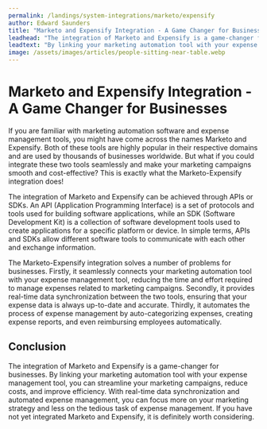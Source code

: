 ```yaml
---
permalink: /landings/system-integrations/marketo/expensify
author: Edward Saunders
title: "Marketo and Expensify Integration - A Game Changer for Businesses"
leadhead: "The integration of Marketo and Expensify is a game-changer for businesses"
leadtext: "By linking your marketing automation tool with your expense management tool, you can streamline your marketing campaigns, reduce costs, and improve efficiency. With real-time data synchronization and automated expense management, you can focus more on your marketing strategy and less on the tedious task of expense management. If you have not yet integrated Marketo and Expensify, it is definitely worth considering."
image: /assets/images/articles/people-sitting-near-table.webp
---
```

<div class="arttext">
<h1>Marketo and Expensify Integration - A Game Changer for Businesses</h1>

<p>If you are familiar with marketing automation software and expense management tools, you might have come across the names Marketo and Expensify. Both of these tools are highly popular in their respective domains and are used by thousands of businesses worldwide. But what if you could integrate these two tools seamlessly and make your marketing campaigns smooth and cost-effective? This is exactly what the Marketo-Expensify integration does!</p>

<p>The integration of Marketo and Expensify can be achieved through APIs or SDKs. An API (Application Programming Interface) is a set of protocols and tools used for building software applications, while an SDK (Software Development Kit) is a collection of software development tools used to create applications for a specific platform or device. In simple terms, APIs and SDKs allow different software tools to communicate with each other and exchange information.</p>

<p>The Marketo-Expensify integration solves a number of problems for businesses. Firstly, it seamlessly connects your marketing automation tool with your expense management tool, reducing the time and effort required to manage expenses related to marketing campaigns. Secondly, it provides real-time data synchronization between the two tools, ensuring that your expense data is always up-to-date and accurate. Thirdly, it automates the process of expense management by auto-categorizing expenses, creating expense reports, and even reimbursing employees automatically.</p>

<h2>Conclusion</h2>

<p>The integration of Marketo and Expensify is a game-changer for businesses. By linking your marketing automation tool with your expense management tool, you can streamline your marketing campaigns, reduce costs, and improve efficiency. With real-time data synchronization and automated expense management, you can focus more on your marketing strategy and less on the tedious task of expense management. If you have not yet integrated Marketo and Expensify, it is definitely worth considering.</p>

</div>